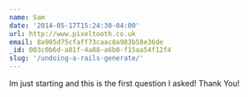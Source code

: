 ```yaml
---
name: Sam
date: '2014-05-17T15:24:30-04:00'
url: http://www.pixeltooth.co.uk
email: 8a905d75cfaff73caac8a983b58e36de
_id: 003c0b6d-a81f-4a88-a6b0-f15aa54f12f4
slug: '/undoing-a-rails-generate/'
---
```


Im just starting and this is the first question I asked! Thank You!
